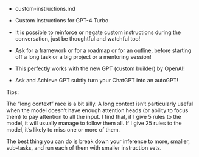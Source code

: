 - custom-instructions.md
- Custom Instructions for GPT-4 Turbo

- It is possible to reinforce or negate custom instructions during the conversation, just be thoughtful and watchful too!
- Ask for a framework or for a roadmap or for an outline, before starting off a long task or a big project or a mentoring session!

- This perfectly works with the new GPT (custom builder) by OpenAI!

- Ask and Achieve GPT subtly turn your ChatGPT into an autoGPT!

Tips:

The “long context” race is a bit silly. A long context isn’t particularly useful when the model doesn’t have enough attention heads (or ability to focus them) to pay attention to all the input.
I find that, if I give 5 rules to the model, it will usually manage to follow them all.
If I give 25 rules to the model, it’s likely to miss one or more of them.

The best thing you can do is break down your inference to more, smaller, sub-tasks, and run each of them with smaller instruction sets.
